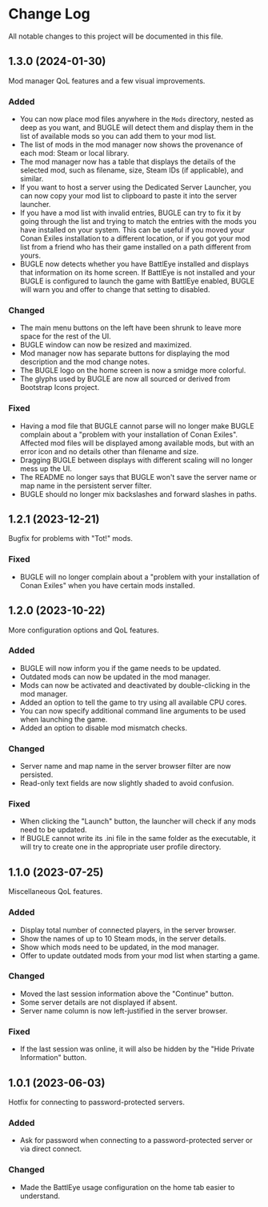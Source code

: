 # Change Log

All notable changes to this project will be documented in this file.

## 1.3.0 (2024-01-30)

Mod manager QoL features and a few visual improvements.

### Added

- You can now place mod files anywhere in the `Mods` directory, nested as deep as you want, and
BUGLE will detect them and display them in the list of available mods so you can add them to your
mod list.
- The list of mods in the mod manager now shows the provenance of each mod: Steam or local library.
- The mod manager now has a table that displays the details of the selected mod, such as filename,
size, Steam IDs (if applicable), and similar.
- If you want to host a server using the Dedicated Server Launcher, you can now copy your mod list
to clipboard to paste it into the server launcher.
- If you have a mod list with invalid entries, BUGLE can try to fix it by going through the list
and trying to match the entries with the mods you have installed on your system. This can be useful
if you moved your Conan Exiles installation to a different location, or if you got your mod list
from a friend who has their game installed on a path different from yours.
- BUGLE now detects whether you have BattlEye installed and displays that information on its home
screen. If BattlEye is not installed and your BUGLE is configured to launch the game with BattlEye
enabled, BUGLE will warn you and offer to change that setting to disabled.

### Changed

- The main menu buttons on the left have been shrunk to leave more space for the rest of the UI.
- BUGLE window can now be resized and maximized.
- Mod manager now has separate buttons for displaying the mod description and the mod change notes.
- The BUGLE logo on the home screen is now a smidge more colorful.
- The glyphs used by BUGLE are now all sourced or derived from Bootstrap Icons project.

### Fixed

- Having a mod file that BUGLE cannot parse will no longer make BUGLE complain about a "problem
with your installation of Conan Exiles". Affected mod files will be displayed among available mods,
but with an error icon and no details other than filename and size.
- Dragging BUGLE between displays with different scaling will no longer mess up the UI.
- The README no longer says that BUGLE won't save the server name or map name in the persistent
server filter.
- BUGLE should no longer mix backslashes and forward slashes in paths.

## 1.2.1 (2023-12-21)

Bugfix for problems with "Tot!" mods.

### Fixed

- BUGLE will no longer complain about a "problem with your installation of Conan Exiles" when you
have certain mods installed.

## 1.2.0 (2023-10-22)

More configuration options and QoL features.

### Added

- BUGLE will now inform you if the game needs to be updated.
- Outdated mods can now be updated in the mod manager.
- Mods can now be activated and deactivated by double-clicking in the mod manager.
- Added an option to tell the game to try using all available CPU cores.
- You can now specify additional command line arguments to be used when launching the game.
- Added an option to disable mod mismatch checks.

### Changed

- Server name and map name in the server browser filter are now persisted.
- Read-only text fields are now slightly shaded to avoid confusion.

### Fixed

- When clicking the "Launch" button, the launcher will check if any mods need to be updated.
- If BUGLE cannot write its .ini file in the same folder as the executable, it will try to create
  one in the appropriate user profile directory.

## 1.1.0 (2023-07-25)

Miscellaneous QoL features.

### Added

- Display total number of connected players, in the server browser.
- Show the names of up to 10 Steam mods, in the server details.
- Show which mods need to be updated, in the mod manager.
- Offer to update outdated mods from your mod list when starting a game.

### Changed

- Moved the last session information above the "Continue" button.
- Some server details are not displayed if absent.
- Server name column is now left-justified in the server browser.

### Fixed

- If the last session was online, it will also be hidden by the "Hide Private Information" button.

## 1.0.1 (2023-06-03)

Hotfix for connecting to password-protected servers.

### Added

- Ask for password when connecting to a password-protected server or via direct connect.

### Changed

- Made the BattlEye usage configuration on the home tab easier to understand.
